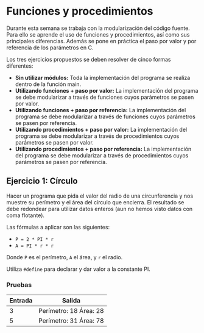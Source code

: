 # Funciones y procedimientos

Durante esta semana se trabaja con la modularización del código fuente. Para 
ello se aprende el uso de funciones y procedimientos, así como sus principales
diferencias. Además se pone en práctica el paso por valor y por referencia de
los parámetros en C.

Los tres ejercicios propuestos se deben resolver de cinco formas diferentes:

- **Sin utilizar módulos:** Toda la implementación del programa se realiza 
dentro de la función main.
- **Utilizando funciones + paso por valor:** La implementación del programa se
debe modularizar a través de funciones cuyos parámetros se pasen por valor.
- **Utilizando funciones + paso por referencia:** La implementación del 
programa se debe modularizar a través de funciones cuyos parámetros se pasen 
por referencia.
- **Utilizando procedimientos + paso por valor:** La implementación del 
programa se debe modularizar a través de procedimientos cuyos parámetros se 
pasen por valor.
- **Utilizando procedimientos + paso por referencia:** La implementación del 
programa se debe modularizar a través de procedimientos cuyos parámetros se 
pasen por referencia.

## Ejercicio 1: Círculo

Hacer un programa que pida el valor del radio de una circunferencia y nos 
muestre su perímetro y el área del círculo que encierra. El resultado se debe
redondear para utilizar datos enteros (aun no hemos visto datos con coma 
flotante).

Las fórmulas a aplicar son las siguientes:

- `P = 2 * PI * r`
- `A = PI * r * r`

Donde `P` es el perímetro, `A` el área, y `r` el radio. 

Utiliza `#define` para declarar y dar valor a la constante PI.

### Pruebas

| **Entrada** | **Salida** |
| --- | --- |
| 3 | Perímetro: 18 Área: 28 |
| 5 | Perímetro: 31 Área: 78 |

